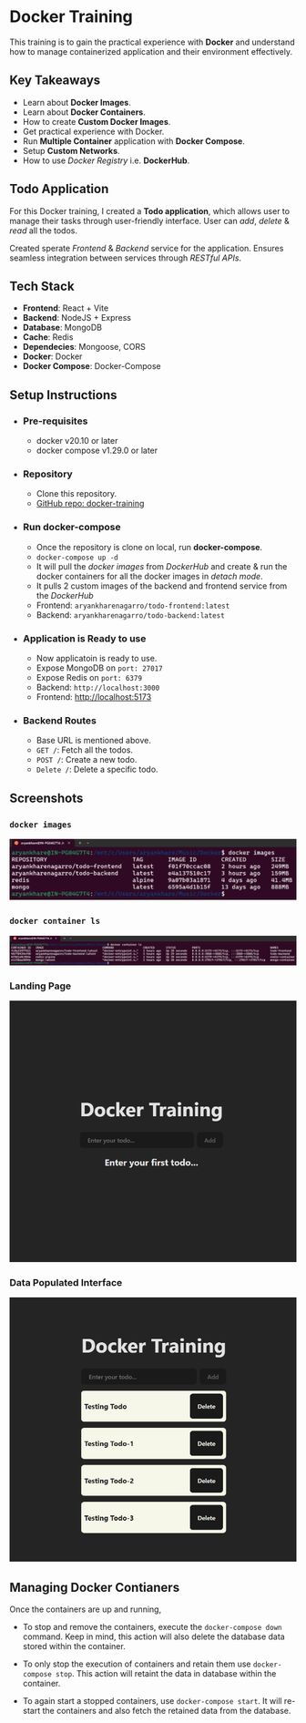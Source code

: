 # Docker Training
This training is to gain the practical experience with **Docker** and understand how to manage containerized application and their environment effectively.

## Key Takeaways
- Learn about **Docker Images**.
- Learn about **Docker Containers**.
- How to create **Custom Docker Images**.
- Get practical experience with Docker.
- Run **Multiple Container** application with **Docker Compose**.
- Setup **Custom Networks**.
- How to use _Docker Registry_ i.e. **DockerHub**.

## Todo Application
For this Docker training, I created a **Todo application**, which allows user to manage their tasks through user-friendly interface. User can _add_, _delete_ & _read_ all the todos.

Created sperate _Frontend_ & _Backend_ service for the application. Ensures seamless integration between services through _RESTful APIs_.

## Tech Stack
- **Frontend**: React + Vite
- **Backend**: NodeJS + Express 
- **Database**: MongoDB
- **Cache**: Redis
- **Dependecies**: Mongoose, CORS
- **Docker**: Docker
- **Docker Compose**: Docker-Compose

## Setup Instructions
- ### Pre-requisites
    - docker v20.10 or later
    - docker compose v1.29.0 or later

- ### Repository
    - Clone this repository.
    - [GitHub repo: docker-training](https://github.com/AryanKhare-Nagarro/docker-training)

- ### Run docker-compose
    - Once the repository is clone on local, run **docker-compose**.
    - ```docker-compose up -d```
    - It will pull the _docker images_ from _DockerHub_ and create & run the docker containers for all the docker images in _detach mode_.
    - It pulls 2 custom images of the backend and frontend service from the _DockerHub_
    - Frontend: `aryankharenagarro/todo-frontend:latest`
    - Backend: `aryankharenagarro/todo-backend:latest`

- ### Application is Ready to use
    - Now applicatoin is ready to use.
    - Expose MongoDB on `port: 27017`
    - Expose Redis on `port: 6379`
    - Backend: `http://localhost:3000`
    - Frontend: [http://localhost:5173](http://localhost:5173)

- ### Backend Routes
    - Base URL is mentioned above.
    - `GET /`: Fetch all the todos.
    - `POST /`: Create a new todo.
    - `Delete /`: Delete a specific todo.

## Screenshots
### `docker images`
![docker images](./screenshots/docker-images.png)

### `docker container ls`
![docker container ls](./screenshots/docker-container-ls.png)

### Landing Page
![application frontend](./screenshots/application-start.png)

### Data Populated Interface
![data populated](./screenshots/data-populated.png)


## Managing Docker Contianers
Once the containers are up and running,

- To stop and remove the containers, execute the `docker-compose down` command. Keep in mind, this action will also delete the database data stored within the container.

- To only stop the execution of containers and retain them use `docker-compose stop`. This action will retaint the data in database within the container. 

- To again start a stopped containers, use `docker-compose start`. It will re-start the containers and also fetch the retained data from the database.